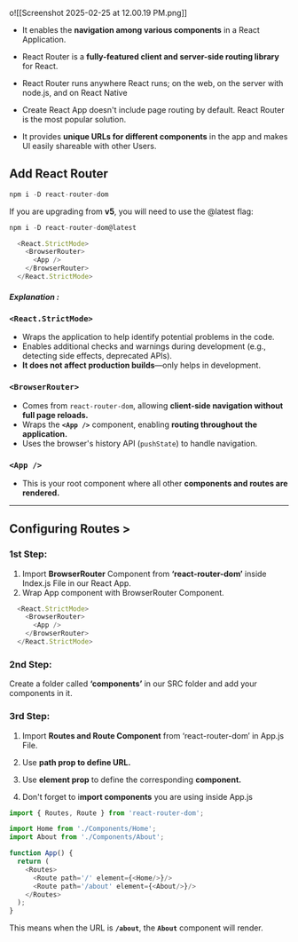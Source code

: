 o![[Screenshot 2025-02-25 at 12.00.19 PM.png]]
- It enables the **navigation among various components** in a React Application.
- React Router is a **fully-featured client and server-side routing library** for React.
- React Router runs anywhere React runs; on the web, on the server with node.js, and on React Native 

- Create React App doesn't include page routing by default. React Router is the most popular solution.

- It provides **unique URLs for different components** in the app and makes Ul easily shareable with other Users.

## Add React Router
```js
npm i -D react-router-dom
```

If you are upgrading from **v5**, you will need to use the @latest flag:

```js
npm i -D react-router-dom@latest
```

```js
  <React.StrictMode>
    <BrowserRouter>
      <App />
    </BrowserRouter>
  </React.StrictMode>

```

##### Explanation :
### `<React.StrictMode>`

- Wraps the application to help identify potential problems in the code.
- Enables additional checks and warnings during development (e.g., detecting side effects, deprecated APIs).
- **It does not affect production builds**—only helps in development.
### `<BrowserRouter>`

- Comes from `react-router-dom`, allowing **client-side navigation without full page reloads.**
- Wraps the **`<App />`** component, enabling **routing throughout the application.**
- Uses the browser's history API (`pushState`) to handle navigation.

###  `<App />`

- This is your root component where all other **components and routes are rendered.**
---
## Configuring Routes >
### 1st Step:
1. Import **BrowserRouter** Component from **‘react-router-dom’** inside Index.js File in our React App.
2. Wrap App component <App/> with BrowserRouter Component.
```js
  <React.StrictMode>
    <BrowserRouter>
      <App />
    </BrowserRouter>
  </React.StrictMode>
```

### 2nd Step:

Create a folder called **‘components’** in our SRC folder and add your components in it.

### 3rd Step:

1. Import **Routes and Route Component** from ‘react-router-dom’ in App.js File.

2. Use **path prop to define URL.** 
3. Use **element prop** to define the corresponding **component.**

4. Don't forget to i**mport components** you are using inside App.js 
```js
import { Routes, Route } from 'react-router-dom';

import Home from './Components/Home';
import About from './Components/About';

function App() {
  return (
    <Routes>
      <Route path='/' element={<Home/>}/> 
      <Route path='/about' element={<About/>}/>
    </Routes>
  );
}
```

This means when the URL is **`/about`**, the **`About`** component will render.